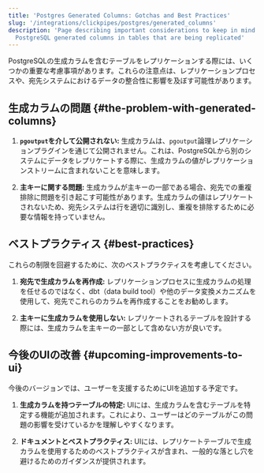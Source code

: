 ```yaml
---
title: 'Postgres Generated Columns: Gotchas and Best Practices'
slug: '/integrations/clickpipes/postgres/generated_columns'
description: 'Page describing important considerations to keep in mind when using
  PostgreSQL generated columns in tables that are being replicated'
---
```




PostgreSQLの生成カラムを含むテーブルをレプリケーションする際には、いくつかの重要な考慮事項があります。これらの注意点は、レプリケーションプロセスや、宛先システムにおけるデータの整合性に影響を及ぼす可能性があります。

## 生成カラムの問題 {#the-problem-with-generated-columns}

1. **`pgoutput`を介して公開されない:** 生成カラムは、`pgoutput`論理レプリケーションプラグインを通じて公開されません。これは、PostgreSQLから別のシステムにデータをレプリケートする際に、生成カラムの値がレプリケーションストリームに含まれないことを意味します。

2. **主キーに関する問題:** 生成カラムが主キーの一部である場合、宛先での重複排除に問題を引き起こす可能性があります。生成カラムの値はレプリケートされないため、宛先システムは行を適切に識別し、重複を排除するために必要な情報を持っていません。

## ベストプラクティス {#best-practices}

これらの制限を回避するために、次のベストプラクティスを考慮してください。

1. **宛先で生成カラムを再作成:** レプリケーションプロセスに生成カラムの処理を任せるのではなく、dbt（data build tool）や他のデータ変換メカニズムを使用して、宛先でこれらのカラムを再作成することをお勧めします。

2. **主キーに生成カラムを使用しない:** レプリケートされるテーブルを設計する際には、生成カラムを主キーの一部として含めない方が良いです。

## 今後のUIの改善 {#upcoming-improvements-to-ui}

今後のバージョンでは、ユーザーを支援するためにUIを追加する予定です。

1. **生成カラムを持つテーブルの特定:** UIには、生成カラムを含むテーブルを特定する機能が追加されます。これにより、ユーザーはどのテーブルがこの問題の影響を受けているかを理解しやすくなります。

2. **ドキュメントとベストプラクティス:** UIには、レプリケートテーブルで生成カラムを使用するためのベストプラクティスが含まれ、一般的な落とし穴を避けるためのガイダンスが提供されます。
